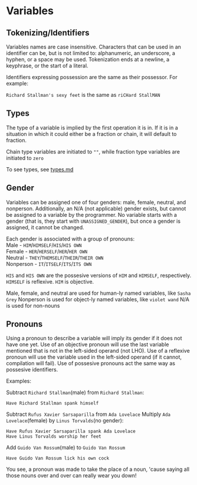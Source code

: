 # Variables
## Tokenizing/Identifiers
Variables names are case insensitive. Characters that can be used in an identifier
can be, but is not limited to: alphanumeric, an underscore, a hyphen, or a
space may be used. Tokenization ends at a newline, a keyphrase, or the
start of a literal.

Identifiers expressing possession are the same as their possessor. For
example:

`Richard Stallman's sexy feet` is the same as `riCHard StallMAN`

## Types
The type of a variable is implied by the first operation it is in. If it
is in a situation in which it could either be a fraction or chain, it
will default to fraction.

Chain type variables are initiated to `""`, while fraction type variables
are initiated to `zero`

To see types, see [types.md](types.md)

## Gender
Variables can be assigned one of four genders: male, female, neutral,
 and nonperson. Additionally, an N/A (not applicable) gender exists, but
 cannot be assigned to a variable by the programmer. No variable starts
 with a gender (that is, they start with `UNASSIGNED_GENDER`), but once a gender is
assigned, it cannot be changed.

Each gender is associated with a group of pronouns:  
Male - `HIM`/`HIMSELF`/`HIS`/`HIS OWN`  
Female - `HER`/`HERSELF`/`HER`/`HER OWN`  
Neutral - `THEY`/`THEMSELF`/`THEIR`/`THEIR OWN`  
Nonperson - `IT`/`ITSELF`/`ITS`/`ITS OWN`  

`HIS` and `HIS OWN` are the possesive versions of `HIM` and `HIMSELF`,
respectively. `HIMSELF` is reflexive. `HIM` is objective.

Male, female, and neutral are used for human-ly named variables,
like `Sasha Grey`
Nonperson is used for object-ly named variables, like `violet wand`
N/A is used for non-nouns


## Pronouns
Using a pronoun to describe a variable will imply its gender if it does
not have one yet. Use of an objective pronoun will use the last variable
mentioned that is not in the left-sided operand (not LHO). Use of a
reflexive pronoun will use the variable used in the left-sided operand
(if it cannot, compilation will fail). Use of possesive pronouns act the
same way as possesive identifiers.

Examples:

Subtract `Richard Stallman`(male) from `Richard Stallman`:

    Have Richard Stallman spank himself

Subtract `Rufus Xavier Sarsaparilla` from `Ada Lovelace`
Multiply `Ada Lovelace`(female) by `Linus Torvalds`(no gender):

    Have Rufus Xavier Sarsaparilla spank Ada Lovelace
    Have Linus Torvalds worship her feet

Add `Guido Van Rossum`(male) to `Guido Van Rossum`

    Have Guido Van Rossum lick his own cock

You see, a pronoun was made to take the place of a noun, 'cause saying
all those nouns over and over can really wear you down!
